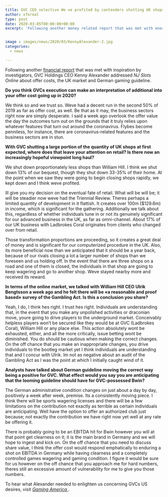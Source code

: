 ```yaml
---
title: GVC CEO selective We ve profited by contenders shutting UK shops
author: xforeal 
type: post
date: 2020-03-05T00:00:00+00:00
excerpt: 'Following another money related report that was met with energy by examiners, GVC Holdings CEO Kenny Alexander addressed NJ Slots Online about offer costs, the UK market and German gaming regulation '


image : images/news/2020/03/KennyAlexander-2.jpg
categories:
  - news

---
```

Following another [financial report][1] that was met with inspiration by investigators, GVC Holdings CEO Kenny Alexander addressed _NJ Slots Online_ about offer costs, the UK market and German gaming guideline. 

**Do you think GVCs execution can make an interpretation of additional into your offer cost going up in 2020?** 

We think so and we trust so. Weve had a decent run in the second 50% of 2019 as far as offer cost, as well. Be that as it may, the business sectors right now are simply desperate. I said a week ago overlook the offer value the day the outcomes turn out on the grounds that it truly relies upon whatever features that turn out around the coronavirus. Flybes become penniless, for instance, there are coronavirus-related features and the business sectors are in stun. 

**With GVC shutting a large portion of the quantity of UK shops at first expected, where does that leave your attention on retail? Is there now an increasingly hopeful viewpoint long haul?** 

We shut down proportionately less shops than William Hill. I think we shut down 13&percnt; of our bequest, though they shut down 33-35&percnt; of their home. At the point when we saw they were going to begin closing shops rapidly, we kept down and I think weve profited. 

Ill give you my decision on the eventual fate of retail. What will be will be; it will be steadier now weve had the Triennial Review. Theres perhaps a limited quantity of development in it flattish. It creates over 100m ($129.6m) in income, which is significant for the gathering. Additionally we talk about this, regardless of whether individuals tune in or not its genuinely significant for our advanced business in the UK, as far as omni-channel. About 17&percnt; of our UK business with Ladbrokes Coral originates from clients who changed over from retail. 

Those transformation proportions are proceeding, so it creates a great deal of money and is significant for our computerized procedure in the UK. Also, its more beneficial now than we anticipated that it should be a year back, because of our rivals closing a lot a larger number of shops than we foreseen and us holding off. In the event that there are three shops on a road and one of them is closed, the individuals in that shop are going to keep wagering and go to another shop. Weve stayed nearby more and received its reward. 

**In terms of the online market, we talked with William Hill CEO Ulrik Bengtsson a week ago and he felt there will be &#171;a reasonable and proof based&#187; survey of the Gambling Act. Is this a conclusion you share?** 

Yeah, I do, I think hes right. I trust hes right. Individuals are understanding that, in the event that you make any unpolished activities or draconian move, youre going to drive players to the underground market. Conceivably helpless players won&#8217;t be secured like they would be at GVC (Ladbrokes Coral), William Hill or any place else. This action absolutely wont be exhausted, either, and all the more critically, issue betting wont be diminished. You do should be cautious when making the correct changes. On the off chance that you make an inappropriate changes, you drive individuals to the bootleg market yet I think individuals are understanding that and I concur with Ulrik. Im not as negative about an audit of the Gambling Act as I was the point at which I initially caught wind of it. 

**Analysts have talked about German guideline moving the correct way being a positive for GVC. What effect would you say you are anticipating that the looming guideline should have for GVC-possessed Bwin?** 

The German administrative condition changes on just about a day by day, positively a week after week, premise. Its a consistently moving piece. I think there will be sports wagering licenses and there will be a few limitations on the contribution not exactly as terrible as certain individuals are anticipating. Well have the option to offer an authorized club just because; not exactly the contribution we have right now yet well at any rate be offering it. 

There is probably going to be an EBITDA hit for Bwin however you will at that point get clearness on it; it is the main brand in Germany and we will hope to ingest and kick on. On the off chance that you need to discuss share value, I think the offer cost would respond emphatically to enduring a shot on EBITDA in Germany while having clearness and a completely controlled games wagering and gaming condition. I figure it would be sure for us however on the off chance that you approach me for hard numbers, theres still an excessive amount of vulnerability for me to give you those numbers. 

To hear what Alexander needed to enlighten us concerning GVCs US desires, visit <a href="https://gamingamerica.com/news/369/gvc-ceo-gvcmgm-will-gain-good-leverage-off-yahoo-deal" rel="noopener noreferrer" target="_blank"><em>Gaming America </em></a>.

 [1]: #
